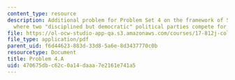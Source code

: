 ```yaml
---
content_type: resource
description: Additional problem for Problem Set 4 on the framework of Snyder (1994),
  where two "disciplined but democratic" political parties compete for election.
file: https://ol-ocw-studio-app-qa.s3.amazonaws.com/courses/17-812j-collective-choice-i-fall-2008/470675dbc62c0a14daaa7e2161e741a5_problem4a.pdf
file_type: application/pdf
parent_uid: f6d44623-883d-33d8-5a6e-8d3437770c0b
resourcetype: Document
title: Problem 4.A
uid: 470675db-c62c-0a14-daaa-7e2161e741a5
---
```

